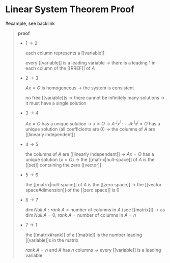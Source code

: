 # Linear System Theorem Proof

#example, see backlink

> **proof**
>
> - $1 \to 2$
>
>   each column represents a [[variable]]
>
>   every [[variable]] is a leading variable $\to$ there is a leading $1$ in each column of the [[RREF]] of $A$
>
> - $2 \to 3$
>
>   $Ax = O$ is homogeneous $\to$ the system is consistent
>
>   no free [[variable]]s $\to$ there cannot be infinitely many solutions $\to$ it must have a single solution
>
> - $3 \to 4$
>
>   $Ax = O$ has a unique solution $\to$ $x = O$ $\to$ $A^{,j}x^j : \cdots A^{,j}x^j = O$ has a unique solution (all coefficients are $0$) $\to$ the columns of $A$ are [[linearly independent]]
>
> - $4 \to 5$
>
>   the columns of $A$ are [[linearly independent]] $\to$ $Ax = O$ has a unique solution ($x = O$) $\to$ the [[matrix|null-space]] of $A$ is the [[set]] containing the zero [[vector]]
>
> - $5 \to 6$
>
>   the [[matrix|null-space]] of $A$ is the [[zero space]] $\to$ the [[vector space#dimension]] of the [[zero space]] is $0$
>
> - $6 \to 7$
>
>   $\dim Null\ A : rank\ A = \text{number of columns in } A$ (see [[matrix]]) $\to$ as $\dim Null\ A = 0$, $rank\ A = \text{number of columns in } A = n$
>
> - $7 \to 1$
>
>   the [[matrix#rank]] of a [[matrix]] is the number leading [[variable]]s in the matrix
>
>   $rank\ A = n$ and $A$ has $n$ columns $\to$ every [[variable]] is a leading variable
